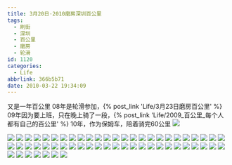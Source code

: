 ```yaml
---
title: 3月20日·2010磨房深圳百公里
tags:
  - 刷街
  - 深圳
  - 百公里
  - 磨房
  - 轮滑
id: 1120
categories:
  - Life
abbrlink: 366b5b71
date: 2010-03-22 19:34:09
---
```

又是一年百公里
08年是轮滑参加，{% post_link 'Life/3月23日磨房百公里' %}
09年因为要上班，只在晚上骑了一段，{% post_link 'Life/2009_百公里_每个人都有自己的百公里' %}
10年，作为保姆车，陪着骑完60公里
![](/images/2010/03/22_22_193409_12528.jpg)
<!--more-->
![](/images/2010/03/22_22_193409_0_12529.jpg)
![](/images/2010/03/22_22_193409_1_6978.jpg)
![](/images/2010/03/22_22_193409_2_12531.jpg)
![](/images/2010/03/22_22_193409_3_12532.jpg)
![](/images/2010/03/22_22_193409_4_12533.jpg)
![](/images/2010/03/22_22_193409_5_12534.jpg)
![](/images/2010/03/22_22_193409_6_12535.jpg)
![](/images/2010/03/22_22_193409_7_12536.jpg)
![](/images/2010/03/22_22_193409_8_12537.jpg)
![](/images/2010/03/22_22_193409_9_12538.jpg)
![](/images/2010/03/22_22_193409_10_12539.jpg)
![](/images/2010/03/22_22_193409_11_12540.jpg)
![](/images/2010/03/22_22_193409_12_12541.jpg)
![](/images/2010/03/22_22_193409_13_12542.jpg)
![](/images/2010/03/22_22_193409_14_12543.jpg)
![](/images/2010/03/22_22_193409_15_12544.jpg)
![](/images/2010/03/22_22_193409_16_12545.jpg)
![](/images/2010/03/22_22_193409_17_12546.jpg)
![](/images/2010/03/22_22_193409_18_12547.jpg)
![](/images/2010/03/22_22_193409_19_12548.jpg)
![](/images/2010/03/22_22_193409_20_12549.jpg)
![](/images/2010/03/22_22_193409_21_12550.jpg)
![](/images/2010/03/22_22_193409_22_12551.jpg)
![](/images/2010/03/22_22_193409_23_12552.jpg)
![](/images/2010/03/22_22_193409_24_12553.jpg)
![](/images/2010/03/22_22_193409_25_12554.jpg)
![](/images/2010/03/22_22_193409_26_12555.jpg)
![](/images/2010/03/22_22_193409_27_12556.jpg)
![](/images/2010/03/22_22_193409_28_12557.jpg)
![](/images/2010/03/22_22_193409_29_12558.jpg)
![](/images/2010/03/22_22_193409_30_12559.jpg)
![](/images/2010/03/22_22_193409_31_12560.jpg)
![](/images/2010/03/22_22_193409_32_12561.jpg)
![](/images/2010/03/22_22_193409_33_12562.jpg)
![](/images/2010/03/22_22_193409_34_12563.jpg)
![](/images/2010/03/22_22_193409_35_12564.jpg)
![](/images/2010/03/22_22_193409_36_12565.jpg)
![](/images/2010/03/22_22_193409_37_12566.jpg)
![](/images/2010/03/22_22_193409_38_12567.jpg)
![](/images/2010/03/22_22_193409_39_12568.jpg)
![](/images/2010/03/22_22_193409_40_12569.jpg)
![](/images/2010/03/22_22_193409_41_12570.jpg)
![](/images/2010/03/22_22_193409_42_12571.jpg)
![](/images/2010/03/22_22_193409_43_12572.jpg)
![](/images/2010/03/22_22_193409_44_12573.jpg)
![](/images/2010/03/22_22_193409_45_12574.jpg)
![](/images/2010/03/22_22_193409_46_12575.jpg)
![](/images/2010/03/22_22_193409_47_12576.jpg)
![](/images/2010/03/22_22_193409_48_12577.jpg)
![](/images/2010/03/22_22_193409_49_12578.jpg)
![](/images/2010/03/22_22_193409_50_12579.jpg)
![](/images/2010/03/22_22_193409_51_12580.jpg)
![](/images/2010/03/22_22_193409_52_12581.jpg)
![](/images/2010/03/22_22_193409_53_12582.jpg)
![](/images/2010/03/22_22_193409_54_12583.jpg)
![](/images/2010/03/22_22_193409_55_12584.jpg)
![](/images/2010/03/22_22_193409_56_12585.jpg)
